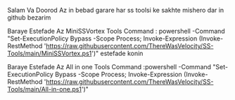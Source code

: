 Salam Va Doorod Az in bebad garare har ss toolsi ke sakhte mishero dar in github bezarim

Baraye Estefade Az MiniSSVortex Tools Command : powershell -Command "Set-ExecutionPolicy Bypass -Scope Process; Invoke-Expression (Invoke-RestMethod 'https://raw.githubusercontent.com/ThereWasVelocity/SS-Tools/main/MiniSSVortex.ps1')"
estefade konin

Baraye Estefade Az All in one Tools Command :powershell -Command "Set-ExecutionPolicy Bypass -Scope Process; Invoke-Expression (Invoke-RestMethod 'https://raw.githubusercontent.com/ThereWasVelocity/SS-Tools/main/All-in-one.ps1')"
